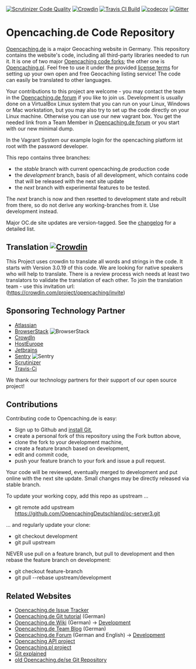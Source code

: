 [![Scrutinizer Code Quality](https://scrutinizer-ci.com/g/OpencachingDeutschland/oc-server3/badges/quality-score.png?b=development)](https://scrutinizer-ci.com/g/OpencachingDeutschland/oc-server3/?branch=development)  [![Crowdin](https://d322cqt584bo4o.cloudfront.net/opencaching/localized.svg)](https://crowdin.com/project/opencaching) [![Travis CI Build](https://api.travis-ci.org/OpencachingDeutschland/oc-server3.svg?branch=development)](https://travis-ci.org/OpencachingDeutschland/oc-server3) [![codecov](https://codecov.io/gh/OpencachingDeutschland/oc-server3/branch/development/graph/badge.svg)](https://codecov.io/gh/OpencachingDeutschland/oc-server3) [![Gitter](https://badges.gitter.im/OpencachingDeutschland/oc-server3.svg)](https://gitter.im/OpencachingDeutschland/oc-server3?utm_source=badge&utm_medium=badge&utm_campaign=pr-badge) 

Opencaching.de Code Repository
==============================

[Opencaching.de](https://www.opencaching.de) is a major Geocaching website in Germany.
This repository contains the website's code, including all third-party libraries
needed to run it. It is one of two major
[Opencaching code forks](http://wiki.opencaching.de/index.php/Datei:Codegenerationen.png); 
the other one is [Opencaching.pl](http://code.google.com/p/opencaching-pl/). Feel free to use it under the provided
[license terms](https://github.com/OpencachingDeutschland/oc-server3/blob/development/doc/license.txt)
for setting up your own open and free Geocaching listing service! The code can easily be
translated to other languages.

Your contributions to this project are welcome - you may contact the team in the
[Opencaching.de forum](http://forum.opencaching.de/) if you like to
join us. Development is usually done on a VirtualBox Linux system that you can run on your
Linux, Windows or Mac workstation, but you may also try to set up the code directly
on your Linux machine. Otherwise you can use our new vagrant box. You get the needed link from a Team Member in
[Opencaching.de forum](http://forum.opencaching.de/) or you start with our new minimal dump.

In the Vagrant System our example login for the opencaching platform ist root with the password developer.
 

This repo contains three branches:
* the *stable* branch with current opencaching.de production code
* the *development* branch, basis of all development, which contains code that will be released with the next site update
* the *next* branch with experimental features to be tested.

The *next* branch is now and then resetted to development state and rebuilt from there,
so do not derive any working-branches from it. Use development instead.

Major OC.de site updates are version-tagged. See the [changelog](https://www.opencaching.de/articles.php?page=changelog&locale=EN)
for a detailed list.

Translation [![Crowdin](https://d322cqt584bo4o.cloudfront.net/opencaching/localized.svg)](https://crowdin.com/project/opencaching)
-----------
This Project uses crowdin to translate all words and strings in the code. It starts with Version 3.0.19 of this code. We are looking for native speakers who will help to translate. There is a review process wich needs at least two translators to validate the translation of each other. To join the translation team - use this invitation url: (https://crowdin.com/project/opencaching/invite)

Sponsoring Technology Partner
-------------

* [Atlassian](https://www.atlassian.com/)
* [BrowserStack](https://www.browserstack.com/) ![BrowserStack](https://raw.githubusercontent.com/OpencachingDeutschland/oc-server3/development/doc/browser-stack.png)
* [CrowdIn](https://crowdin.com/)
* [HostEurope](https://www.hosteurope.de/) 
* [Jetbrains](https://www.jetbrains.com/)
* [Sentry](https://sentry.io/) ![Sentry](https://raw.githubusercontent.com/OpencachingDeutschland/oc-server3/development/doc/sentry.png)
* [Scrutinizer](https://scrutinizer-ci.com)
* [Travis-Ci](https://travis-ci.org/)   

We thank our technology partners for their support of our open source project!

Contributions
-------------
Contributing code to Opencaching.de is easy:
* Sign up to Github and [install Git](https://help.github.com/articles/set-up-git),
* create a personal fork of this repository using the Fork button above,
* clone the fork to your development machine,
* create a feature branch based on development,
* edit and commit code,
* push your feature branch to your fork and issue a pull request.

Your code will be reviewed, eventually merged to development and put online with the next site update.
Small changes may be directly released via stable branch.

To update your working copy, add this repo as upstream ...
* git remote add upstream https://github.com/OpencachingDeutschland/oc-server3.git

... and regularly update your clone:
* git checkout development
* git pull upstream

NEVER use pull on a feature branch, but pull to development and then rebase the feature branch
on development:
* git checkout feature-branch
* git pull --rebase upstream/development

Related Websites
----------------
* [Opencaching.de Issue Tracker](http://redmine.opencaching.de/projects/oc-dev)
* [Opencaching.de Git tutorial](http://wiki.opencaching.de/index.php/Entwicklung/Git) (German)
* [Opencaching.de Wiki](http://wiki.opencaching.de/index.php/Hauptseite) (German) -> [Development](http://wiki.opencaching.de/index.php/Entwicklung)
* [Opencaching.de Team Blog](http://blog.opencaching.de/) (German)
* [Opencaching.de Forum](http://forum.opencaching.de/) (German and English) -> [Development](http://forum.opencaching-network.org/index.php?board=43.0)
* [Opencaching API project](https://github.com/opencaching/okapi)
* [Opencaching.pl project](https://github.com/opencaching/opencaching-pl)
* [Git explained](http://gitref.org/index.html)
* [old Opencaching.de/se Git Repository](https://github.com/OpencachingTeam/opencaching/)
